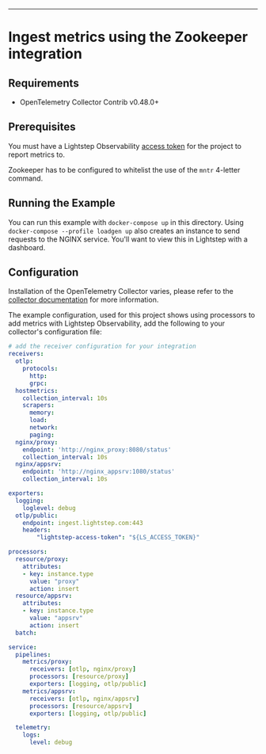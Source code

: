 ---
# Ingest metrics using the Zookeeper integration


## Requirements

* OpenTelemetry Collector Contrib v0.48.0+

## Prerequisites

You must have a Lightstep Observability [access token](/docs/create-and-manage-access-tokens) for the project to report metrics to.

Zookeeper has to be configured to whitelist the use of the `mntr` 4-letter command.

## Running the Example

You can run this example with `docker-compose up` in this directory. Using `docker-compose --profile loadgen up` also creates an instance to send requests to the NGINX service. You'll want to view this in Lightstep with a dashboard. 

## Configuration

Installation of the OpenTelemetry Collector varies, please refer to the [collector documentation](https://opentelemetry.io/docs/collector/) for more information.

The example configuration, used for this project shows using processors to add metrics with Lightstep Observability, add the following to your collector's configuration file:

``` yaml
# add the receiver configuration for your integration
receivers:
  otlp:
    protocols:
      http:
      grpc:
  hostmetrics:
    collection_interval: 10s
    scrapers:
      memory:
      load:
      network:
      paging:
  nginx/proxy:
    endpoint: 'http://nginx_proxy:8080/status'
    collection_interval: 10s
  nginx/appsrv:
    endpoint: 'http://nginx_appsrv:1080/status'
    collection_interval: 10s

exporters:
  logging:
    loglevel: debug
  otlp/public:
    endpoint: ingest.lightstep.com:443
    headers:
        "lightstep-access-token": "${LS_ACCESS_TOKEN}"

processors:
  resource/proxy:
    attributes:
    - key: instance.type
      value: "proxy"
      action: insert
  resource/appsrv:
    attributes:
    - key: instance.type
      value: "appsrv"
      action: insert
  batch:

service:
  pipelines:
    metrics/proxy:
      receivers: [otlp, nginx/proxy]
      processors: [resource/proxy]
      exporters: [logging, otlp/public]
    metrics/appsrv:
      receivers: [otlp, nginx/appsrv]
      processors: [resource/appsrv]
      exporters: [logging, otlp/public]

  telemetry:
    logs:
      level: debug
```
